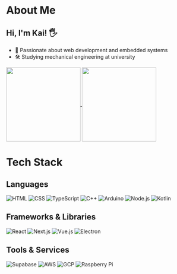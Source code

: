 # About Me

## Hi, I'm Kai! 🖐️
- 🚀 Passionate about web development and embedded systems
- 🛠️ Studying mechanical engineering at university

<a href="#">
  <img height=200 align="center" src="https://github-readme-stats.vercel.app/api?username=kai0930&show_icons=true&bg_color=8BC5E11D" />
</a>
<a href="#">
  <img height=200 align="center" src="https://github-readme-stats.vercel.app/api/top-langs/?username=kai0930&layout=donut&bg_color=8BC5E11D" />
</a>

# Tech Stack

## Languages

![HTML](https://skillicons.dev/icons?i=html)
![CSS](https://skillicons.dev/icons?i=css)
![TypeScript](https://skillicons.dev/icons?i=typescript)
![C++](https://skillicons.dev/icons?i=cpp)
![Arduino](https://skillicons.dev/icons?i=arduino)
![Node.js](https://skillicons.dev/icons?i=nodejs)
![Kotlin](https://skillicons.dev/icons?i=kotlin)

## Frameworks & Libraries

![React](https://skillicons.dev/icons?i=react)
![Next.js](https://skillicons.dev/icons?i=nextjs)
![Vue.js](https://skillicons.dev/icons?i=vue)
![Electron](https://skillicons.dev/icons?i=electron)

## Tools & Services

![Supabase](https://skillicons.dev/icons?i=supabase)
![AWS](https://skillicons.dev/icons?i=aws)
![GCP](https://skillicons.dev/icons?i=gcp)
![Raspberry Pi](https://skillicons.dev/icons?i=raspberrypi)
